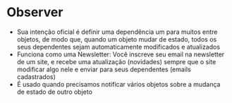# Observer
* Sua intenção oficial é definir uma dependência um para muitos entre objetos, de modo que, quando um objeto mudar de estado, todos os seus dependentes sejam automaticamente modificados e atualizados
* Funciona como uma Newsletter:
Você inscreve seu email na newsletter de um site, e recebe uma atualização (novidades) sempre que o site modificar algo nele e enviar para seus dependentes (emails cadastrados)
* É usado quando precisamos notificar vários objetos sobre a mudança de estado de outro objeto
